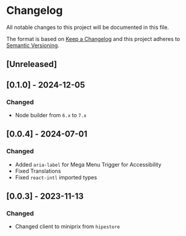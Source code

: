 # Changelog

All notable changes to this project will be documented in this file.

The format is based on [Keep a Changelog](http://keepachangelog.com/en/1.0.0/)
and this project adheres to [Semantic Versioning](http://semver.org/spec/v2.0.0.html).

## [Unreleased]

## [0.1.0] - 2024-12-05

### Changed

- Node builder from `6.x` to `7.x`

## [0.0.4] - 2024-07-01

### Changed

- Added `aria-label` for Mega Menu Trigger for Accessibility
- Fixed Translations
- Fixed `react-intl` imported types

## [0.0.3] - 2023-11-13

### Changed

- Changed client to miniprix from `hipestore`
